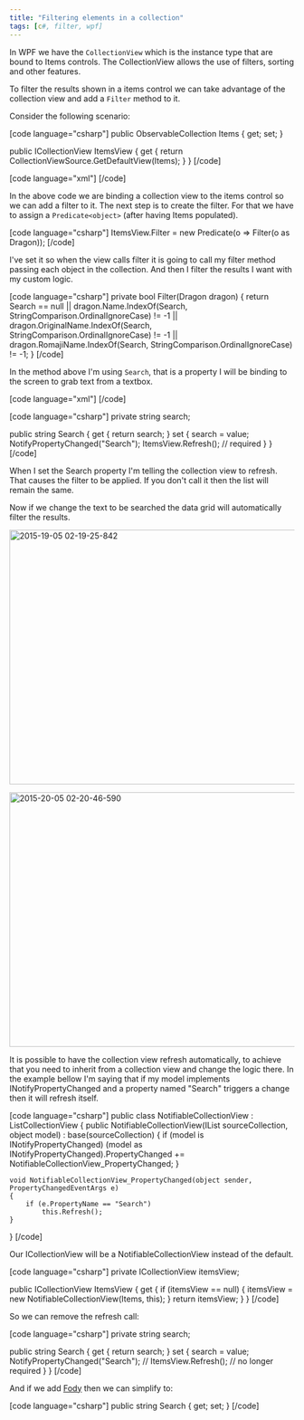 ```yaml
---
title: "Filtering elements in a collection"
tags: [c#, filter, wpf]
---
```


In WPF we have the <code>CollectionView</code> which is the instance type that are bound to Items controls. The CollectionView allows the use of filters, sorting and other features.

To filter the results shown in a items control we can take advantage of the collection view and add a <code>Filter</code> method to it.
<!--more-->

Consider the following scenario:

[code language="csharp"]
public ObservableCollection<Dragon> Items { get; set; }

public ICollectionView ItemsView
{
    get { return CollectionViewSource.GetDefaultView(Items); }
}
[/code]


[code language="xml"]
<DataGrid ItemsSource="{Binding ItemsView}" />
[/code]

In the above code we are binding a collection view to the items control so we can add a filter to it. The next step is to create the filter. For that we have to assign a <code>Predicate&lt;object&gt;</code> (after having Items populated).

[code language="csharp"]
ItemsView.Filter = new Predicate<object>(o => Filter(o as Dragon));
[/code]

I've set it so when the view calls filter it is going to call my filter method passing each object in the collection. And then I filter the results I want with my custom logic.

[code language="csharp"]
private bool Filter(Dragon dragon)
{
    return Search == null
        || dragon.Name.IndexOf(Search, StringComparison.OrdinalIgnoreCase) != -1
        || dragon.OriginalName.IndexOf(Search, StringComparison.OrdinalIgnoreCase) != -1
        || dragon.RomajiName.IndexOf(Search, StringComparison.OrdinalIgnoreCase) != -1;
}
[/code]

In the method above I'm using <code>Search</code>, that is a property I will be binding to the screen to grab text from a textbox.

[code language="xml"]
<TextBox Text="{Binding Search, UpdateSourceTrigger=PropertyChanged}" />
[/code]


[code language="csharp"]
private string search;

public string Search
{
    get { return search; }
    set
    {
        search = value;
        NotifyPropertyChanged("Search");
        ItemsView.Refresh(); // required
    }
}
[/code]

When I set the Search property I'm telling the collection view to refresh. That causes the filter to be applied. If you don't call it then the list will remain the same.

Now if we change the text to be searched the data grid will automatically filter the results.

<a href="https://brunolm.files.wordpress.com/2015/07/2015-19-05-02-19-25-842.png"><img class="alignnone size-full wp-image-432" src="https://brunolm.files.wordpress.com/2015/07/2015-19-05-02-19-25-842.png" alt="2015-19-05 02-19-25-842" width="525" height="450" /></a>

<a href="https://brunolm.files.wordpress.com/2015/07/2015-20-05-02-20-46-590.png"><img class="alignnone size-full wp-image-434" src="https://brunolm.files.wordpress.com/2015/07/2015-20-05-02-20-46-590.png" alt="2015-20-05 02-20-46-590" width="525" height="450" /></a>

It is possible to have the collection view refresh automatically, to achieve that you need to inherit from a collection view and change the logic there. In the example bellow I'm saying that if my model implements INotifyPropertyChanged and a property named "Search" triggers a change then it will refresh itself.

[code language="csharp"]
public class NotifiableCollectionView : ListCollectionView
{
    public NotifiableCollectionView(IList sourceCollection, object model)
        : base(sourceCollection)
    {
        if (model is INotifyPropertyChanged)
            (model as INotifyPropertyChanged).PropertyChanged += NotifiableCollectionView_PropertyChanged;
    }

    void NotifiableCollectionView_PropertyChanged(object sender, PropertyChangedEventArgs e)
    {
        if (e.PropertyName == "Search")
            this.Refresh();
    }
}
[/code]

Our ICollectionView will be a NotifiableCollectionView instead of the default.

[code language="csharp"]
private ICollectionView itemsView;

public ICollectionView ItemsView
{
    get
    {
        if (itemsView == null)
        {
            itemsView = new NotifiableCollectionView(Items, this);
        }
        return itemsView;
    }
}
[/code]

So we can remove the refresh call:

[code language="csharp"]
private string search;

public string Search
{
    get { return search; }
    set
    {
        search = value;
        NotifyPropertyChanged("Search");
        // ItemsView.Refresh(); // no longer required
    }
}
[/code]

And if we add <a href="https://brunolm.wordpress.com/2015/03/05/nuget-package-fody/" target="_blank">Fody</a> then we can simplify to:

[code language="csharp"]
public string Search { get; set; }
[/code]

